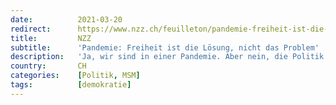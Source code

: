 ```yaml
---
date:          2021-03-20
redirect:      https://www.nzz.ch/feuilleton/pandemie-freiheit-ist-die-loesung-nicht-das-problem-ld.1607203
title:         NZZ
subtitle:      'Pandemie: Freiheit ist die Lösung, nicht das Problem'
description:   'Ja, wir sind in einer Pandemie. Aber nein, die Politik scheint den Ernst der Lage der liberalen Demokratien nicht begriffen zu haben. Sie stolpert von einer Improvisation zur nächsten. Was wäre stattdessen zu tun?'
country:       CH
categories:    [Politik, MSM]
tags:          [demokratie]
---
```

